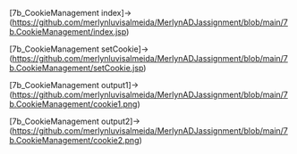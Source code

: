 [7b_CookieManagement index]->(https://github.com/merlynluvisalmeida/MerlynADJassignment/blob/main/7b.CookieManagement/index.jsp)

[7b_CookieManagement setCookie]->(https://github.com/merlynluvisalmeida/MerlynADJassignment/blob/main/7b.CookieManagement/setCookie.jsp)

[7b_CookieManagement output1]->(https://github.com/merlynluvisalmeida/MerlynADJassignment/blob/main/7b.CookieManagement/cookie1.png)

[7b_CookieManagement output2]->(https://github.com/merlynluvisalmeida/MerlynADJassignment/blob/main/7b.CookieManagement/cookie2.png)

